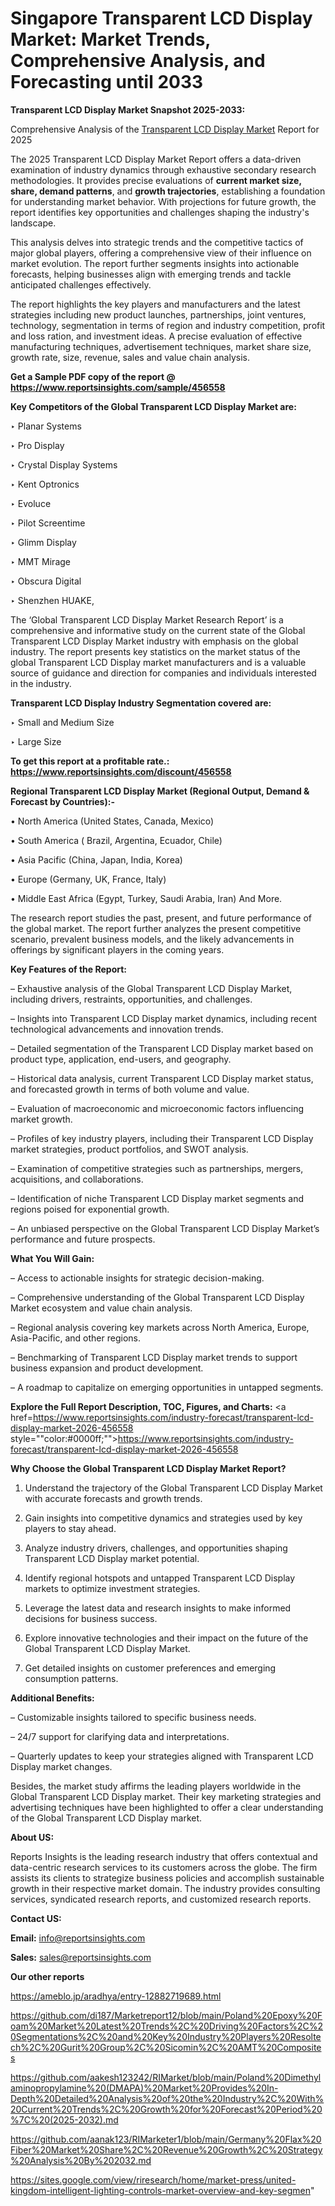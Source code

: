 # Singapore Transparent LCD Display Market: Market Trends, Comprehensive Analysis, and Forecasting until 2033

<strong>Transparent LCD Display Market Snapshot 2025-2033:</strong>

Comprehensive Analysis of the <a href=https://www.reportsinsights.com/sample/456558>Transparent LCD Display Market</a> Report for 2025

The 2025 Transparent LCD Display Market Report offers a data-driven examination of industry dynamics through exhaustive secondary research methodologies. It provides precise evaluations of <strong>current market size, share, demand patterns</strong>, and <strong>growth trajectories</strong>, establishing a foundation for understanding market behavior. With projections for future growth, the report identifies key opportunities and challenges shaping the industry's landscape.

This analysis delves into strategic trends and the competitive tactics of major global players, offering a comprehensive view of their influence on market evolution. The report further segments insights into actionable forecasts, helping businesses align with emerging trends and tackle anticipated challenges effectively.

The report highlights the key players and manufacturers and the latest strategies including new product launches, partnerships, joint ventures, technology, segmentation in terms of region and industry competition, profit and loss ration, and investment ideas. A precise evaluation of effective manufacturing techniques, advertisement techniques, market share size, growth rate, size, revenue, sales and value chain analysis.

<strong>Get a Sample PDF copy of the report @ <a href=https://www.reportsinsights.com/sample/456558 style=color:#0000ff;>https://www.reportsinsights.com/sample/456558</a></strong>

<strong>Key Competitors of the Global Transparent LCD Display Market are:</strong>

‣ Planar Systems

‣ Pro Display

‣ Crystal Display Systems

‣ Kent Optronics

‣ Evoluce

‣ Pilot Screentime

‣ Glimm Display

‣ MMT Mirage

‣ Obscura Digital

‣ Shenzhen HUAKE,

The ‘Global Transparent LCD Display Market Research Report’ is a comprehensive and informative study on the current state of the Global Transparent LCD Display Market industry with emphasis on the global industry. The report presents key statistics on the market status of the global Transparent LCD Display market manufacturers and is a valuable source of guidance and direction for companies and individuals interested in the industry.

<strong>Transparent LCD Display Industry Segmentation covered are:</strong>

‣ Small and Medium Size

‣ Large Size

<strong>To get this report at a profitable rate.: <a href=https://www.reportsinsights.com/discount/456558 style=color:#0000ff;>https://www.reportsinsights.com/discount/456558</a></strong>

<strong>Regional Transparent LCD Display Market (Regional Output, Demand &amp; Forecast by Countries):-</strong>

• North America (United States, Canada, Mexico)

• South America ( Brazil, Argentina, Ecuador, Chile)

• Asia Pacific (China, Japan, India, Korea)

• Europe (Germany, UK, France, Italy)

• Middle East Africa (Egypt, Turkey, Saudi Arabia, Iran) And More.

The research report studies the past, present, and future performance of the global market. The report further analyzes the present competitive scenario, prevalent business models, and the likely advancements in offerings by significant players in the coming years.

<strong>Key Features of the Report:</strong>

– Exhaustive analysis of the Global Transparent LCD Display Market, including drivers, restraints, opportunities, and challenges.

– Insights into Transparent LCD Display market dynamics, including recent technological advancements and innovation trends.

– Detailed segmentation of the Transparent LCD Display market based on product type, application, end-users, and geography.

– Historical data analysis, current Transparent LCD Display market status, and forecasted growth in terms of both volume and value.

– Evaluation of macroeconomic and microeconomic factors influencing market growth.

– Profiles of key industry players, including their Transparent LCD Display market strategies, product portfolios, and SWOT analysis.

– Examination of competitive strategies such as partnerships, mergers, acquisitions, and collaborations.

– Identification of niche Transparent LCD Display market segments and regions poised for exponential growth.

– An unbiased perspective on the Global Transparent LCD Display Market’s performance and future prospects.

<strong>What You Will Gain:</strong>

– Access to actionable insights for strategic decision-making.

– Comprehensive understanding of the Global Transparent LCD Display Market ecosystem and value chain analysis.

– Regional analysis covering key markets across North America, Europe, Asia-Pacific, and other regions.

– Benchmarking of Transparent LCD Display market trends to support business expansion and product development.

– A roadmap to capitalize on emerging opportunities in untapped segments.

<strong>Explore the Full Report Description, TOC, Figures, and Charts:</strong>
<a href=https://www.reportsinsights.com/industry-forecast/transparent-lcd-display-market-2026-456558 style=""color:#0000ff;"">https://www.reportsinsights.com/industry-forecast/transparent-lcd-display-market-2026-456558</a>

<strong>Why Choose the Global Transparent LCD Display Market Report?</strong>

1. Understand the trajectory of the Global Transparent LCD Display Market with accurate forecasts and growth trends.

2. Gain insights into competitive dynamics and strategies used by key players to stay ahead.

3. Analyze industry drivers, challenges, and opportunities shaping Transparent LCD Display market potential.

4. Identify regional hotspots and untapped Transparent LCD Display markets to optimize investment strategies.

5. Leverage the latest data and research insights to make informed decisions for business success.

6. Explore innovative technologies and their impact on the future of the Global Transparent LCD Display Market.

7. Get detailed insights on customer preferences and emerging consumption patterns.

<strong>Additional Benefits:</strong>

– Customizable insights tailored to specific business needs.

– 24/7 support for clarifying data and interpretations.

– Quarterly updates to keep your strategies aligned with Transparent LCD Display market changes.

Besides, the market study affirms the leading players worldwide in the Global Transparent LCD Display market. Their key marketing strategies and advertising techniques have been highlighted to offer a clear understanding of the Global Transparent LCD Display market.

<strong><strong>About US</strong>:</strong>

Reports Insights is the leading research industry that offers contextual and data-centric research services to its customers across the globe. The firm assists its clients to strategize business policies and accomplish sustainable growth in their respective market domain. The industry provides consulting services, syndicated research reports, and customized research reports.

<strong>Contact US:</strong>

<p class=><b>Email:</b> <a href=mailto:info@reportsinsights.com>info@reportsinsights.com</a></p>
<p class=><b>Sales:</b> <a href=mailto:sales@reportsinsights.com>sales@reportsinsights.com</a></p>

<strong>Our other reports</strong>

<a href=https://ameblo.jp/aradhya/entry-12882719689.html>https://ameblo.jp/aradhya/entry-12882719689.html</a>

<a href=https://github.com/di187/Marketreport12/blob/main/Poland%20Epoxy%20Foam%20Market%20Latest%20Trends%2C%20Driving%20Factors%2C%20Segmentations%2C%20and%20Key%20Industry%20Players%20Resoltech%2C%20Gurit%20Group%2C%20Sicomin%2C%20AMT%20Composites>https://github.com/di187/Marketreport12/blob/main/Poland%20Epoxy%20Foam%20Market%20Latest%20Trends%2C%20Driving%20Factors%2C%20Segmentations%2C%20and%20Key%20Industry%20Players%20Resoltech%2C%20Gurit%20Group%2C%20Sicomin%2C%20AMT%20Composites</a>

<a href=https://github.com/aakesh123242/RIMarket/blob/main/Poland%20Dimethylaminopropylamine%20(DMAPA)%20Market%20Provides%20In-Depth%20Detailed%20Analysis%20of%20the%20Industry%2C%20With%20Current%20Trends%2C%20Growth%20for%20Forecast%20Period%20%7C%20(2025-2032).md>https://github.com/aakesh123242/RIMarket/blob/main/Poland%20Dimethylaminopropylamine%20(DMAPA)%20Market%20Provides%20In-Depth%20Detailed%20Analysis%20of%20the%20Industry%2C%20With%20Current%20Trends%2C%20Growth%20for%20Forecast%20Period%20%7C%20(2025-2032).md</a>

<a href=https://github.com/aanak123/RIMarketer1/blob/main/Germany%20Flax%20Fiber%20Market%20Share%2C%20Revenue%20Growth%2C%20Strategy%20Analysis%20By%202032.md>https://github.com/aanak123/RIMarketer1/blob/main/Germany%20Flax%20Fiber%20Market%20Share%2C%20Revenue%20Growth%2C%20Strategy%20Analysis%20By%202032.md</a>

<a href=https://sites.google.com/view/riresearch/home/market-press/united-kingdom-intelligent-lighting-controls-market-overview-and-key-segmen>https://sites.google.com/view/riresearch/home/market-press/united-kingdom-intelligent-lighting-controls-market-overview-and-key-segmen</a>"
